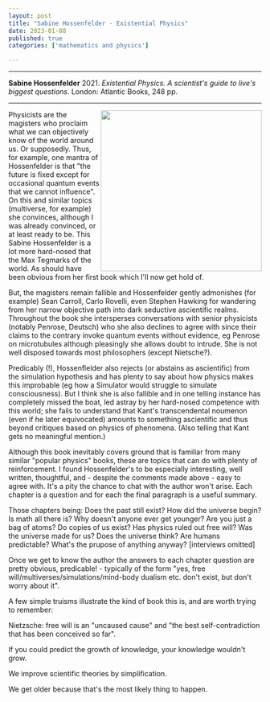 ```yaml
---
layout: post
title: "Sabine Hossenfelder - Existential Physics"
date: 2023-01-08
published: true
categories: ['mathematics and physics']

---
```



***
<b>Sabine Hossenfelder</b> 2021. _Existential Physics. A scientist's guide to live's biggest questions_. London: Atlantic Books, 248 pp.

***


<img align="right" width="320" src="https://m.media-amazon.com/images/I/81q5ZuQFurL.jpg" alt="">  

Physicists are the magisters who proclaim what we can objectively know of the world around us.  Or supposedly.  Thus, for example, one mantra of Hossenfelder is that "the future is fixed except for occasional quantum events that we cannot influence".  On this and similar topics (multiverse, for example) she convinces, although I was already convinced, or at least ready to be.  This Sabine Hossenfelder is a lot more hard-nosed that the Max Tegmarks of the world.  As should have been obvious from her first book which I'll now get hold of.

But, the magisters remain fallible and Hossenfelder  gently admonishes (for example) Sean Carroll, Carlo Rovelli, even Stephen Hawking for wandering from her narrow objective path into dark seductive ascientific realms.  Throughout the book she intersperses conversations with senior physicists (notably Penrose, Deutsch) who she also declines to agree with since their claims to the contrary invoke quantum events without evidence, eg Penrose on microtubules although pleasingly she  allows doubt to intrude.  She is not well disposed towards most philosophers (except Nietsche?).

Predicably (!), Hossenflelder also rejects (or abstains as ascientific) from the simulation hypothesis and has plenty to say about how physics makes this improbable (eg how a Simulator would struggle to simulate consciousness).  But I think she is also fallible and in one telling instance has completely missed the boat, led astray by her hard-nosed competence with this world; she fails to understand that Kant's transcendental noumenon (even if he later equivocated) amounts to something ascientific and thus beyond critiques based on physics of phenomena.  (Also telling that Kant gets no meaningful mention.)

Although this book inevitably covers ground that is familiar from many similar "popular physics" books, these are topics that can do with plenty of reinforcement.  I found Hossenfelder's to be especially interesting, well written, thoughtful, and - despite the comments made above - easy to agree with.  It's a pity the chance to chat with the author won't arise.  Each chapter is a question and for each the final paragraph is a useful summary.

Those chapters being:
Does the past still exist? How did the universe begin?  Is math all there is?  Why doesn't anyone ever get younger?  Are you just a bag of atoms?  Do copies of us exist?  Has physics ruled out free will? Was the universe made for us?  Does the universe think? Are humans predictable?  What's the prupose of anything anyway? \[interviews omitted\]

Once we get to know the author the answers to each chapter question are pretty obvious, predicable!  - typically of the form  "yes, free will/multiverses/simulations/mind-body dualism etc. don't exist, but don't worry about it".

A few simple truisms illustrate the kind of book this is, and are worth trying to remember:

Nietzsche: free will is an "uncaused cause" and "the best self-contradiction that has been conceived so far".

If you could predict the growth of knowledge, your knowledge wouldn't grow.

We improve scientific theories by simplification.

We get older because that's the most likely thing to happen. 
